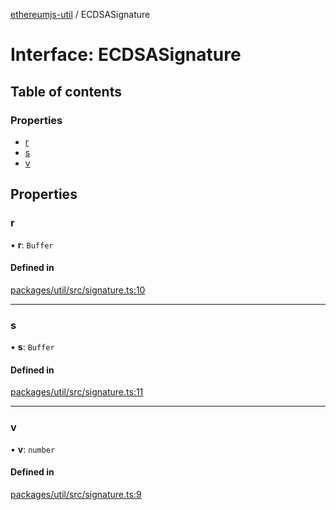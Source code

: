 [ethereumjs-util](../README.md) / ECDSASignature

# Interface: ECDSASignature

## Table of contents

### Properties

- [r](ECDSASignature.md#r)
- [s](ECDSASignature.md#s)
- [v](ECDSASignature.md#v)

## Properties

### r

• **r**: `Buffer`

#### Defined in

[packages/util/src/signature.ts:10](https://github.com/ethereumjs/ethereumjs-monorepo/blob/master/packages/util/src/signature.ts#L10)

___

### s

• **s**: `Buffer`

#### Defined in

[packages/util/src/signature.ts:11](https://github.com/ethereumjs/ethereumjs-monorepo/blob/master/packages/util/src/signature.ts#L11)

___

### v

• **v**: `number`

#### Defined in

[packages/util/src/signature.ts:9](https://github.com/ethereumjs/ethereumjs-monorepo/blob/master/packages/util/src/signature.ts#L9)
